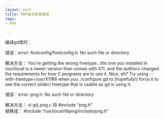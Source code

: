 ```yaml
---
layout: post
title: PHP编译安装错误
tags:
- PHP

---
```


编译gd库时：

错误：error: fontconfig/fontconfig.h: No such file or directory

解决方法：
You're getting the wrong freetype...the one you installed in /usr/local is a newer version than comes with X11, and the auithors changed the requirements for how C programs are to use it. Nice, eh? Try using --with-freetype=/usr/X11R6 when you ./configure gd to (hopefully!) force it to see the correct (older) freetype that is usable as gd is using it.

错误：error: png.h: No such file or directory

解决方法：
vi gd_png.c
将
 #include “png.h”             
替换成：
 #include “/usr/local/libpng/include/png.h” 